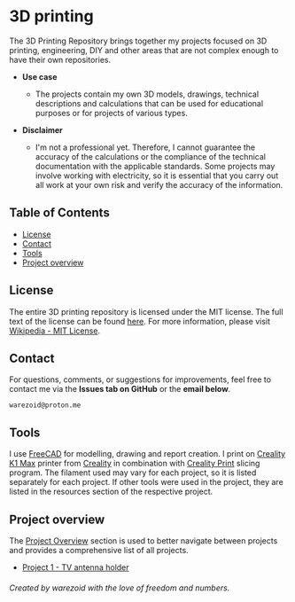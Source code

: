 # 3D printing
The 3D Printing Repository brings together my projects focused on 3D printing, engineering, DIY and other areas that are not complex enough to have their own repositories.

- **Use case**
    - The projects contain my own 3D models, drawings, technical descriptions and calculations that can be used for educational purposes or for projects of various types.

- **Disclaimer**
    - I'm not a professional yet. Therefore, I cannot guarantee the accuracy of the calculations or the compliance of the technical documentation with the applicable standards. Some projects may involve working with electricity, so it is essential that you carry out all work at your own risk and verify the accuracy of the information.



## Table of Contents
- [License](#license)
- [Contact](#contact)
- [Tools](#tools)
- [Project overview](#project-overview)



## License
The entire 3D printing repository is licensed under the MIT license. The full text of the license can be found [here](./LICENSE.md). For more information, please visit [Wikipedia - MIT License](https://en.wikipedia.org/wiki/MIT_License).



## Contact
For questions, comments, or suggestions for improvements, feel free to contact me via the **Issues tab on GitHub** or the **email below**.

```
warezoid@proton.me
```



## Tools
I use [FreeCAD](https://www.freecad.org/) for modelling, drawing and report creation. I print on [Creality K1 Max](https://www.creality.com/products/creality-k1-max-3d-printer) printer from [Creality](https://www.creality.com/) in combination with [Creality Print](https://www.creality.com/pages/download-software) slicing program. The filament used may vary for each project, so it is listed separately for each project. If other tools were used in the project, they are listed in the resources section of the respective project.



## Project overview
The [Project Overview](#project-overview) section is used to better navigate between projects and provides a comprehensive list of all projects.

- [Project 1 - TV antenna holder](projects/project_1/final_report.md)



###### Created by warezoid with the love of freedom and numbers.